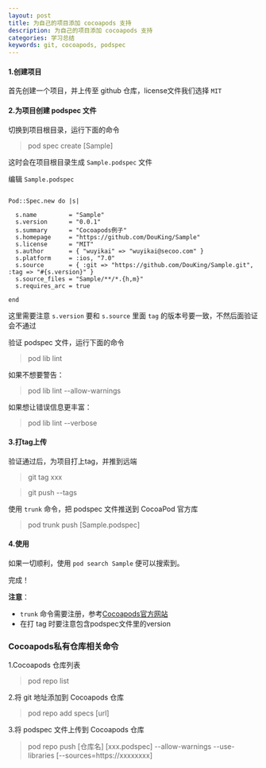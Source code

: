 ```yaml
---
layout: post
title: 为自己的项目添加 cocoapods 支持
description: 为自己的项目添加 cocoapods 支持
categories: 学习总结
keywords: git, cocoapods, podspec
---
```



#### 1.创建项目

首先创建一个项目，并上传至 github 仓库，license文件我们选择 `MIT`

#### 2.为项目创建 podspec 文件

切换到项目根目录，运行下面的命令

> pod spec create [Sample]

这时会在项目根目录生成 `Sample.podspec` 文件

编辑 `Sample.podspec`

```

Pod::Spec.new do |s|

  s.name         = "Sample"
  s.version      = "0.0.1"
  s.summary      = "Cocoapods例子"
  s.homepage     = "https://github.com/DouKing/Sample"
  s.license      = "MIT"
  s.author       = { "wuyikai" => "wuyikai@secoo.com" }
  s.platform     = :ios, "7.0"
  s.source       = { :git => "https://github.com/DouKing/Sample.git", :tag => "#{s.version}" }
  s.source_files = "Sample/**/*.{h,m}"
  s.requires_arc = true

end

```

这里需要注意 `s.version` 要和 `s.source` 里面 `tag` 的版本号要一致，不然后面验证会不通过

验证 podspec 文件，运行下面的命令

> pod lib lint

如果不想要警告：

> pod lib lint --allow-warnings

如果想让错误信息更丰富：

> pod lib lint --verbose

#### 3.打tag上传

验证通过后，为项目打上tag，并推到远端

> git tag xxx

> git push --tags

使用 `trunk` 命令，把 podspec 文件推送到 CocoaPod 官方库

> pod trunk push [Sample.podspec]

#### 4.使用

如果一切顺利，使用 `pod search Sample` 便可以搜索到。

完成！

**注意**：

- `trunk` 命令需要注册，参考[Cocoapods官方网站](https://guides.cocoapods.org/making/getting-setup-with-trunk.html)
- 在打 tag 时要注意包含podspec文件里的version

### Cocoapods私有仓库相关命令

1.Cocoapods 仓库列表

> pod repo list

2.将 git 地址添加到 Cocoapods 仓库

> pod repo add specs [url]

3.将 podspec 文件上传到 Cocoapods 仓库

> pod repo push [仓库名] [xxx.podspec] --allow-warnings --use-libraries [--sources=https://xxxxxxxx]
